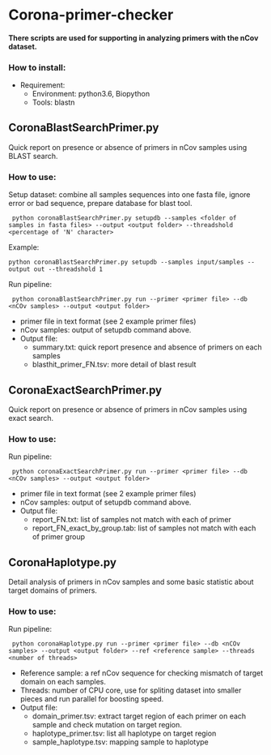 # Corona-primer-checker
#### There scripts are used for supporting in analyzing primers with the nCov dataset. 
### How to install:
- Requirement:  
  + Environment: python3.6, Biopython
  + Tools: blastn

## CoronaBlastSearchPrimer.py
Quick report on presence or absence of primers in nCov samples using BLAST search.
### How to use:
Setup dataset: combine all samples sequences into one fasta file, ignore error or bad sequence, prepare database for blast tool. 
  ```
   python coronaBlastSearchPrimer.py setupdb --samples <folder of samples in fasta files> --output <output folder> --threadshold <percentage of 'N' character>
   ```
   Example:
   ```
   python coronaBlastSearchPrimer.py setupdb --samples input/samples --output out --threadshold 1
   ```
  Run pipeline:
   ```
    python coronaBlastSearchPrimer.py run --primer <primer file> --db <nCOv samples> --output <output folder>
   ```
   - primer file in text format (see 2 example primer files)
   - nCov samples: output of setupdb command above.
   - Output file: 
      + summary.txt: quick report presence and absence of primers on each samples
      + blasthit_primer_FN.tsv: more detail of blast result
## CoronaExactSearchPrimer.py
Quick report on presence or absence of primers in nCov samples using exact search.
### How to use:

  Run pipeline:
   ```
    python coronaExactSearchPrimer.py run --primer <primer file> --db <nCOv samples> --output <output folder>
   ```
   - primer file in text format (see 2 example primer files)
   - nCov samples: output of setupdb command above.
   - Output file: 
      + report_FN.txt: list of samples not match with each of primer
      + report_FN_exact_by_group.tab: list of samples not match with each of primer group 
  ## CoronaHaplotype.py
Detail analysis of primers in nCov samples and some basic statistic about target domains of primers.
### How to use:
  Run pipeline:
   ```
    python coronaHaplotype.py run --primer <primer file> --db <nCOv samples> --output <output folder> --ref <reference sample> --threads <number of threads>
   ```
   - Reference sample: a ref nCov sequence for checking mismatch of target domain on each samples.
   - Threads: number of CPU core, use for spliting dataset into smaller pieces and run parallel for boosting speed. 
   - Output file: 
      + domain_primer.tsv: extract target region of each primer on each sample and check mutation on target region.
      + haplotype_primer.tsv: list all haplotype on target region
      + sample_haplotype.tsv: mapping sample to haplotype 
